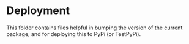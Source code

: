 # Deployment

This folder contains files helpful in bumping the version of the current package, and for deploying this to PyPi (or TestPyPi).